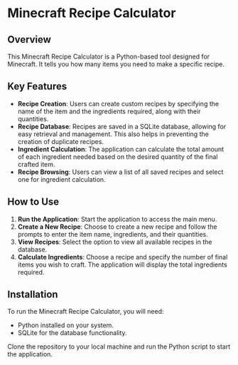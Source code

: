 # Minecraft Recipe Calculator

## Overview
This Minecraft Recipe Calculator is a Python-based tool designed for Minecraft. It tells you how many items you need to make a specific recipe.

## Key Features
- **Recipe Creation**: Users can create custom recipes by specifying the name of the item and the ingredients required, along with their quantities.
- **Recipe Database**: Recipes are saved in a SQLite database, allowing for easy retrieval and management. This also helps in preventing the creation of duplicate recipes.
- **Ingredient Calculation**: The application can calculate the total amount of each ingredient needed based on the desired quantity of the final crafted item.
- **Recipe Browsing**: Users can view a list of all saved recipes and select one for ingredient calculation.

## How to Use
1. **Run the Application**: Start the application to access the main menu.
2. **Create a New Recipe**: Choose to create a new recipe and follow the prompts to enter the item name, ingredients, and their quantities.
3. **View Recipes**: Select the option to view all available recipes in the database.
4. **Calculate Ingredients**: Choose a recipe and specify the number of final items you wish to craft. The application will display the total ingredients required.

## Installation
To run the Minecraft Recipe Calculator, you will need:
- Python installed on your system.
- SQLite for the database functionality.

Clone the repository to your local machine and run the Python script to start the application.
